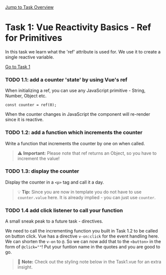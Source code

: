 [Jump to Task Overview](../../../../README.md)

# Task 1: Vue Reactivity Basics - Ref for Primitives

In this task we learn what the 'ref' attribute is used for. We use it to create a single reactive variable.

[Go to Task 1](Task1.vue)

### TODO 1.1: add a counter 'state' by using Vue's ref
When initializing a ref, you can use any JavaScript primitive - String, Number, Object etc.

`const counter = ref(0);`

When the counter changes in JavaScript the component will re-render since it is reactive.

### TODO 1.2: add a function which increments the counter
Write a function that increments the counter by one on when called. 

> ⚠️ **Important:** Please note that ref returns an Object, so you have to increment the value!

### TODO 1.3: display the counter
Display the counter in a `<p>` tag and call it a day.

> 💡 **Tip:** Since you are now in template you do not have to use `counter.value` here. It is already implied - you can just use `counter`.

### TODO 1.4 add click listener to call your function
A small sneak peak to a future task - directives.

We need to call the incrementing function you built in Task 1.2 to be called on button click. Vue has a directive `v-on:click` for the event handling here. We can shorten the `v-on` to `@`. So we can now add that to the `<button>` in the form of `@click=""`! Put your funtion name in the quotes and you are good to go.

> 📝 **Note:** Check out the styling note below in the Task1.vue for an extra insight.

